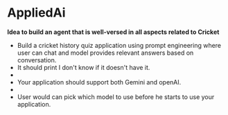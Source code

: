 # AppliedAi

**Idea to build an agent that is well-versed in all aspects related to Cricket**

- Build a cricket history quiz application using prompt engineering where user can chat and model provides relevant answers based on conversation.
- It should print I don't know if it doesn't have it.
- 
- Your application should support both Gemini and openAI.
- 
- User would can pick which model to use before he starts to use your application.

